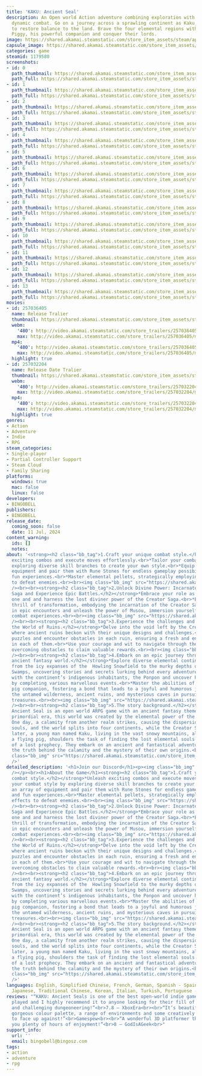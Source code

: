 ```yaml
---
title: 'KAKU: Ancient Seal'
description: An Open world Action adventure combining exploration with puzzles and
  dynamic combat. Go on a journey across a sprawling continent as Kaku, a boy tasked
  to restore balance to the land. Brave the four elemental regions with the help of
  Piggy, his powerful companion and conquer their lords.
image: https://shared.akamai.steamstatic.com/store_item_assets/steam/apps/1179580/header.jpg?t=1727434674
capsule_image: https://shared.akamai.steamstatic.com/store_item_assets/steam/apps/1179580/capsule_231x87.jpg?t=1727434674
categories: game
steamid: 1179580
screenshots:
- id: 0
  path_thumbnail: https://shared.akamai.steamstatic.com/store_item_assets/steam/apps/1179580/ss_c351dc82ac41a0485f8264117db48006c1a476af.600x338.jpg?t=1727434674
  path_full: https://shared.akamai.steamstatic.com/store_item_assets/steam/apps/1179580/ss_c351dc82ac41a0485f8264117db48006c1a476af.1920x1080.jpg?t=1727434674
- id: 1
  path_thumbnail: https://shared.akamai.steamstatic.com/store_item_assets/steam/apps/1179580/ss_a976334737d8780e22daa41de91e64ed32cd2851.600x338.jpg?t=1727434674
  path_full: https://shared.akamai.steamstatic.com/store_item_assets/steam/apps/1179580/ss_a976334737d8780e22daa41de91e64ed32cd2851.1920x1080.jpg?t=1727434674
- id: 2
  path_thumbnail: https://shared.akamai.steamstatic.com/store_item_assets/steam/apps/1179580/ss_c281c4cc7cc6723b136601451c196b065592c3ce.600x338.jpg?t=1727434674
  path_full: https://shared.akamai.steamstatic.com/store_item_assets/steam/apps/1179580/ss_c281c4cc7cc6723b136601451c196b065592c3ce.1920x1080.jpg?t=1727434674
- id: 3
  path_thumbnail: https://shared.akamai.steamstatic.com/store_item_assets/steam/apps/1179580/ss_9d3829556c0f1714eb4a9b782d5e04ff90f6ef62.600x338.jpg?t=1727434674
  path_full: https://shared.akamai.steamstatic.com/store_item_assets/steam/apps/1179580/ss_9d3829556c0f1714eb4a9b782d5e04ff90f6ef62.1920x1080.jpg?t=1727434674
- id: 4
  path_thumbnail: https://shared.akamai.steamstatic.com/store_item_assets/steam/apps/1179580/ss_2534eb9f411f1a6982e331582d32a683ad997134.600x338.jpg?t=1727434674
  path_full: https://shared.akamai.steamstatic.com/store_item_assets/steam/apps/1179580/ss_2534eb9f411f1a6982e331582d32a683ad997134.1920x1080.jpg?t=1727434674
- id: 5
  path_thumbnail: https://shared.akamai.steamstatic.com/store_item_assets/steam/apps/1179580/ss_c640fc0b1a5c5082a345296e293cda80d1f29b07.600x338.jpg?t=1727434674
  path_full: https://shared.akamai.steamstatic.com/store_item_assets/steam/apps/1179580/ss_c640fc0b1a5c5082a345296e293cda80d1f29b07.1920x1080.jpg?t=1727434674
- id: 6
  path_thumbnail: https://shared.akamai.steamstatic.com/store_item_assets/steam/apps/1179580/ss_416c2e7e07cf96c6116a1c1558a35f35558360a5.600x338.jpg?t=1727434674
  path_full: https://shared.akamai.steamstatic.com/store_item_assets/steam/apps/1179580/ss_416c2e7e07cf96c6116a1c1558a35f35558360a5.1920x1080.jpg?t=1727434674
- id: 7
  path_thumbnail: https://shared.akamai.steamstatic.com/store_item_assets/steam/apps/1179580/ss_9f63a1720b543416d05f232a242b671c15eec083.600x338.jpg?t=1727434674
  path_full: https://shared.akamai.steamstatic.com/store_item_assets/steam/apps/1179580/ss_9f63a1720b543416d05f232a242b671c15eec083.1920x1080.jpg?t=1727434674
- id: 8
  path_thumbnail: https://shared.akamai.steamstatic.com/store_item_assets/steam/apps/1179580/ss_ff49e1c27b6826d2af5f8a475625f16171ead42d.600x338.jpg?t=1727434674
  path_full: https://shared.akamai.steamstatic.com/store_item_assets/steam/apps/1179580/ss_ff49e1c27b6826d2af5f8a475625f16171ead42d.1920x1080.jpg?t=1727434674
- id: 9
  path_thumbnail: https://shared.akamai.steamstatic.com/store_item_assets/steam/apps/1179580/ss_21d65237b669490dd58f289eca4f741b1a10b8da.600x338.jpg?t=1727434674
  path_full: https://shared.akamai.steamstatic.com/store_item_assets/steam/apps/1179580/ss_21d65237b669490dd58f289eca4f741b1a10b8da.1920x1080.jpg?t=1727434674
- id: 10
  path_thumbnail: https://shared.akamai.steamstatic.com/store_item_assets/steam/apps/1179580/ss_683a8cf397980495f43a6ac0cd849a8c5db1a807.600x338.jpg?t=1727434674
  path_full: https://shared.akamai.steamstatic.com/store_item_assets/steam/apps/1179580/ss_683a8cf397980495f43a6ac0cd849a8c5db1a807.1920x1080.jpg?t=1727434674
- id: 11
  path_thumbnail: https://shared.akamai.steamstatic.com/store_item_assets/steam/apps/1179580/ss_175f8298a0060b33a8fc19f4e4e7c696ca347312.600x338.jpg?t=1727434674
  path_full: https://shared.akamai.steamstatic.com/store_item_assets/steam/apps/1179580/ss_175f8298a0060b33a8fc19f4e4e7c696ca347312.1920x1080.jpg?t=1727434674
- id: 12
  path_thumbnail: https://shared.akamai.steamstatic.com/store_item_assets/steam/apps/1179580/ss_71b623b87fdb26942b721c011e79f77135b5758f.600x338.jpg?t=1727434674
  path_full: https://shared.akamai.steamstatic.com/store_item_assets/steam/apps/1179580/ss_71b623b87fdb26942b721c011e79f77135b5758f.1920x1080.jpg?t=1727434674
- id: 13
  path_thumbnail: https://shared.akamai.steamstatic.com/store_item_assets/steam/apps/1179580/ss_b7b9420b3f1f976eca074573c04678c2cbb6cdfd.600x338.jpg?t=1727434674
  path_full: https://shared.akamai.steamstatic.com/store_item_assets/steam/apps/1179580/ss_b7b9420b3f1f976eca074573c04678c2cbb6cdfd.1920x1080.jpg?t=1727434674
movies:
- id: 257036405
  name: Release Tralier
  thumbnail: https://shared.akamai.steamstatic.com/store_item_assets/steam/apps/257036405/movie.293x165.jpg?t=1720749368
  webm:
    '480': http://video.akamai.steamstatic.com/store_trailers/257036405/movie480_vp9.webm?t=1720749368
    max: http://video.akamai.steamstatic.com/store_trailers/257036405/movie_max_vp9.webm?t=1720749368
  mp4:
    '480': http://video.akamai.steamstatic.com/store_trailers/257036405/movie480.mp4?t=1720749368
    max: http://video.akamai.steamstatic.com/store_trailers/257036405/movie_max.mp4?t=1720749368
  highlight: true
- id: 257032204
  name: Release Date Tralier
  thumbnail: https://shared.akamai.steamstatic.com/store_item_assets/steam/apps/257032204/movie.293x165.jpg?t=1718787037
  webm:
    '480': http://video.akamai.steamstatic.com/store_trailers/257032204/movie480_vp9.webm?t=1718787037
    max: http://video.akamai.steamstatic.com/store_trailers/257032204/movie_max_vp9.webm?t=1718787037
  mp4:
    '480': http://video.akamai.steamstatic.com/store_trailers/257032204/movie480.mp4?t=1718787037
    max: http://video.akamai.steamstatic.com/store_trailers/257032204/movie_max.mp4?t=1718787037
  highlight: true
genres:
- Action
- Adventure
- Indie
- RPG
steam_categories:
- Single-player
- Partial Controller Support
- Steam Cloud
- Family Sharing
platforms:
  windows: true
  mac: false
  linux: false
developers:
- BINGOBELL
publishers:
- BINGOBELL
release_date:
  coming_soon: false
  date: 11 Jul, 2024
content_warning:
  ids: []
  notes:
about: '<strong><h2 class="bb_tag">1.Craft your unique combat style.</h2></strong>*Unleash
  exciting combos and execute moves effortlessly.<br>*Tailor your combat style by
  exploring diverse skill branches to create your own style.<br>*Equip an array of
  equipment and pair them with Rune Stones for endless gameplay possibilities, and
  fun experiences.<br>*Master elemental pellets, strategically employing their effects
  to defeat enemies.<br><br><img class="bb_img" src="https://shared.akamai.steamstatic.com/store_item_assets/steam/apps/1179580/extras/01_战斗.gif?t=1727434674"
  /><br><br><strong><h2 class="bb_tag">2.Unlock Divine Power: Incarnate the Creator
  Saga and Experience Epic Battles.</h2></strong>*Embrace your role as the chosen
  one and and harness the lost diviner power of the Creator Saga.<br>*Experience the
  thrill of transformation, embodying the incarnation of the Creator Sage in battle.<br>*Engage
  in epic encounters and unleash the power of Musou, immersion yourself in unparalleled
  combat experiences.<br><br><img class="bb_img" src="https://shared.akamai.steamstatic.com/store_item_assets/steam/apps/1179580/extras/02_变身.gif?t=1727434674"
  /><br><br><strong><h2 class="bb_tag">3.Experience the challenges and puzzles in
  the World of Ruins.</h2></strong>*Delve into the void left by the Creator Saga,
  where ancient ruins beckon with their unique designs and challenges.<br>*Solve diverse
  puzzles and encounter obstacles in each ruin, ensuring a fresh and engaging experience
  in each of them.<br>*Use your courage and wit to navigate through the Ruins Realm,
  overcoming obstacles to claim valuable rewards.<br><br><img class="bb_img" src="https://shared.akamai.steamstatic.com/store_item_assets/steam/apps/1179580/extras/03_遗迹.gif?t=1727434674"
  /><br><br><strong><h2 class="bb_tag">4.Embark on an epic journey through a vast
  ancient fantasy world.</h2></strong>*Explore diverse elemental continents with Piggy,
  from the icy expanses of the  Howling Snowfield to the murky depths of the Misty
  Swamps, uncovering stories and secrets lurking behind every adventure.<br>*Deal
  with the continent’s indigenous inhabitants, the Ponpon and uncover hidden tales
  by completing various marvellous events.<br>*Master the abilities of your flying
  pig companion, fostering a bond that leads to a joyful and humorous journey together.<br>*Explore
  the untamed wilderness, ancient ruins, and mysterious caves in pursuit of long-forgotten
  treasures.<br><br><img class="bb_img" src="https://shared.akamai.steamstatic.com/store_item_assets/steam/apps/1179580/extras/04_探索.gif?t=1727434674"
  /><br><br><strong><h2 class="bb_tag">5.The story background.</h2></strong>KAKU:
  Ancient Seal is an open world ARPG game with an ancient fantasy theme. Set in a
  primordial era, this world was created by the elemental power of the Creator Saga.
  One day, a calamity from another realm strikes, causing the dispersion of the elemental
  souls, and the world splits into four continents, while the Creator Saga goes missing.<br><br>Millennia
  later, a young man named Kaku, living in the vast snowy mountains, along with Piggy,
  a flying pig, shoulders the task of finding the lost elemental souls under the guidance
  of a lost prophecy. They embark on an ancient and fantastical adventure to uncover
  the truth behind the calamity and the mystery of their own origins.<br><br><img
  class="bb_img" src="https://shared.akamai.steamstatic.com/store_item_assets/steam/apps/1179580/extras/05_跑图.gif?t=1727434674"
  />'
detailed_description: '<h1>Join our Discord</h1><p><img class="bb_img" src="https://shared.akamai.steamstatic.com/store_item_assets/steam/apps/1179580/extras/discord.jpg?t=1727434674"
  /></p><br><h1>About the Game</h1><strong><h2 class="bb_tag">1.Craft your unique
  combat style.</h2></strong>*Unleash exciting combos and execute moves effortlessly.<br>*Tailor
  your combat style by exploring diverse skill branches to create your own style.<br>*Equip
  an array of equipment and pair them with Rune Stones for endless gameplay possibilities,
  and fun experiences.<br>*Master elemental pellets, strategically employing their
  effects to defeat enemies.<br><br><img class="bb_img" src="https://shared.akamai.steamstatic.com/store_item_assets/steam/apps/1179580/extras/01_战斗.gif?t=1727434674"
  /><br><br><strong><h2 class="bb_tag">2.Unlock Divine Power: Incarnate the Creator
  Saga and Experience Epic Battles.</h2></strong>*Embrace your role as the chosen
  one and and harness the lost diviner power of the Creator Saga.<br>*Experience the
  thrill of transformation, embodying the incarnation of the Creator Sage in battle.<br>*Engage
  in epic encounters and unleash the power of Musou, immersion yourself in unparalleled
  combat experiences.<br><br><img class="bb_img" src="https://shared.akamai.steamstatic.com/store_item_assets/steam/apps/1179580/extras/02_变身.gif?t=1727434674"
  /><br><br><strong><h2 class="bb_tag">3.Experience the challenges and puzzles in
  the World of Ruins.</h2></strong>*Delve into the void left by the Creator Saga,
  where ancient ruins beckon with their unique designs and challenges.<br>*Solve diverse
  puzzles and encounter obstacles in each ruin, ensuring a fresh and engaging experience
  in each of them.<br>*Use your courage and wit to navigate through the Ruins Realm,
  overcoming obstacles to claim valuable rewards.<br><br><img class="bb_img" src="https://shared.akamai.steamstatic.com/store_item_assets/steam/apps/1179580/extras/03_遗迹.gif?t=1727434674"
  /><br><br><strong><h2 class="bb_tag">4.Embark on an epic journey through a vast
  ancient fantasy world.</h2></strong>*Explore diverse elemental continents with Piggy,
  from the icy expanses of the  Howling Snowfield to the murky depths of the Misty
  Swamps, uncovering stories and secrets lurking behind every adventure.<br>*Deal
  with the continent’s indigenous inhabitants, the Ponpon and uncover hidden tales
  by completing various marvellous events.<br>*Master the abilities of your flying
  pig companion, fostering a bond that leads to a joyful and humorous journey together.<br>*Explore
  the untamed wilderness, ancient ruins, and mysterious caves in pursuit of long-forgotten
  treasures.<br><br><img class="bb_img" src="https://shared.akamai.steamstatic.com/store_item_assets/steam/apps/1179580/extras/04_探索.gif?t=1727434674"
  /><br><br><strong><h2 class="bb_tag">5.The story background.</h2></strong>KAKU:
  Ancient Seal is an open world ARPG game with an ancient fantasy theme. Set in a
  primordial era, this world was created by the elemental power of the Creator Saga.
  One day, a calamity from another realm strikes, causing the dispersion of the elemental
  souls, and the world splits into four continents, while the Creator Saga goes missing.<br><br>Millennia
  later, a young man named Kaku, living in the vast snowy mountains, along with Piggy,
  a flying pig, shoulders the task of finding the lost elemental souls under the guidance
  of a lost prophecy. They embark on an ancient and fantastical adventure to uncover
  the truth behind the calamity and the mystery of their own origins.<br><br><img
  class="bb_img" src="https://shared.akamai.steamstatic.com/store_item_assets/steam/apps/1179580/extras/05_跑图.gif?t=1727434674"
  />'
languages: English, Simplified Chinese, French, German, Spanish - Spain, Russian,
  Japanese, Traditional Chinese, Korean, Italian, Turkish, Portuguese - Brazil
reviews: "“KAKU: Ancient Seals is one of the best open-world indie games I’ve ever
  played and I highly recommend it to anyone looking for their fill of lush environments
  and challenging dungeoneering!”<br>7.8 – XboxEra<br><br>“It’s beautiful, with a
  gorgeous colour palette, a range of environments and some creatively designed enemies
  to face up against!”<br>Gamespew<br><br>“A wonderful 3D platformer that will give
  you plenty of hours of enjoyment!”<br>8 – GodIsAGeek<br>"
support_info:
  url: ''
  email: bingobell@bingosz.com
tags:
- action
- adventure
- rpg
---
```


